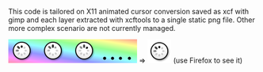 This code is tailored on X11 animated cursor conversion saved as xcf with gimp
and each layer extracted with xcftools to a single static png file.
Other more complex scenario are not currently managed.

![Sequence of static PNG](doc/from2.png "Animation that shows auto completion") => ![Animated PNG](doc/to.png "Animated PNG") (use Firefox to see it)
